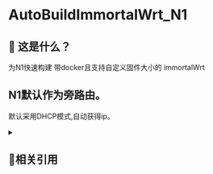 # AutoBuildImmortalWrt_N1

## 🤔 这是什么？
为N1快速构建 带docker且支持自定义固件大小的 immortalWrt

## N1默认作为旁路由。
默认采用DHCP模式,自动获得ip。

<details>
<summary><h2>🍭相关引用</h2></summary>

#### 🍭引用和项目参考的仓库
- https://github.com/wukongdaily/RunFilesBuilder
- https://github.com/wukongdaily/store
- https://github.com/xiaorouji/openwrt-passwall
- https://github.com/xiaorouji/openwrt-passwall2
- https://github.com/sirpdboy/luci-theme-kucat
- https://github.com/AdguardTeam/AdGuardHome
- https://github.com/kiddin9/kwrt-packages
